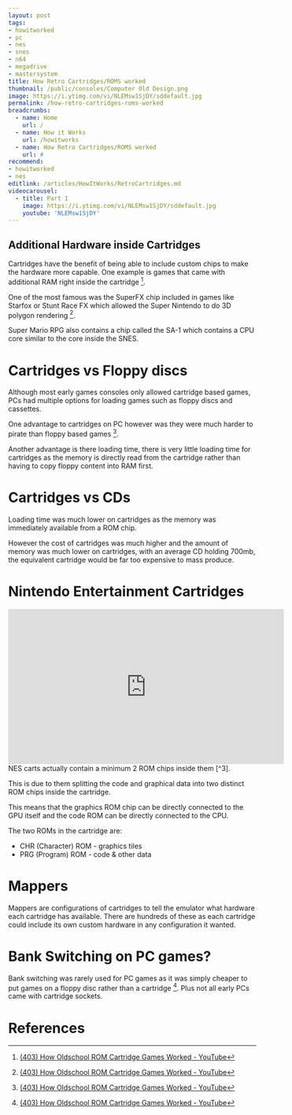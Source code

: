 ```yaml
---
layout: post
tags: 
- howitworked
- pc
- nes
- snes
- n64
- megadrive
- mastersystem
title: How Retro Cartridges/ROMS worked
thumbnail: /public/consoles/Computer Old Design.png
image: https://i.ytimg.com/vi/NLEMsw1SjDY/sddefault.jpg
permalink: /how-retro-cartridges-roms-worked
breadcrumbs:
  - name: Home
    url: /
  - name: How it Works
    url: /howitworks
  - name: How Retro Cartridges/ROMS worked
    url: #
recommend: 
- howitworked
- nes
editlink: /articles/HowItWorks/RetroCartridges.md
videocarousel:
  - title: Part 1
    image: https://i.ytimg.com/vi/NLEMsw1SjDY/sddefault.jpg
    youtube: 'NLEMsw1SjDY'
---
```


## Additional Hardware inside Cartridges
Cartridges have the benefit of being able to include custom chips to make the hardware more capable. One example is games that came with additional RAM right inside the cartridge [^1].

One of the most famous was the SuperFX chip included in games like Starfox or Stunt Race FX which allowed the Super Nintendo to do 3D polygon rendering [^1].

Super Mario RPG also contains a chip called the SA-1 which contains a CPU core similar to the core inside the SNES.

# Cartridges vs Floppy discs
Although most early games consoles only allowed cartridge based games, PCs had multiple options for loading games such as floppy discs and cassettes.

One advantage to cartridges on PC however was they were much harder to pirate than floppy based games [^1].

Another advantage is there loading time, there is very little loading time for cartridges as the memory is directly read from the cartridge rather than having to copy floppy content into RAM first.

# Cartridges vs CDs

Loading time was much lower on cartridges as the memory was immediately available from a ROM chip.

However the cost of cartridges was much higher and the amount of memory was much lower on cartridges, with an average CD holding 700mb, the equivalent cartridge would be far too expensive to mass produce.

# Nintendo Entertainment Cartridges
<iframe width="560" height="315" src="https://www.youtube.com/embed/ZB7-VZg8q58" frameborder="0" allow="accelerometer; autoplay; encrypted-media; gyroscope; picture-in-picture" allowfullscreen></iframe>
NES carts actually contain a minimum 2 ROM chips inside them [^3]. 

This is due to them splitting the code and graphical data into two distinct ROM chips inside the cartridge.

This means that the graphics ROM chip can be directly connected to the GPU itself and the code ROM can be directly connected to the CPU.

The two ROMs in the cartridge are:
* CHR (Character) ROM - graphics tiles
* PRG (Program) ROM - code & other data

# Mappers
Mappers are configurations of cartridges to tell the emulator what hardware each cartridge has available. There are hundreds of these as each cartridge could include its own custom hardware in any configuration it wanted.

# Bank Switching on PC games?
Bank switching was rarely used for PC games as it was simply cheaper to put games on a floppy disc rather than a cartridge [^1]. Plus not all early PCs came with cartridge sockets.


# References
[^1]: [(403) How Oldschool ROM Cartridge Games Worked - YouTube](https://www.youtube.com/watch?v=NLEMsw1SjDY)
[^2]: [How old school cassette tape drives worked](https://www.youtube.com/watch?v=_9SM9lG47Ew)
[^3]: [(403) Why does an NES cartridge have two ROM chips inside? - YouTube](https://www.youtube.com/watch?v=ZB7-VZg8q58)
